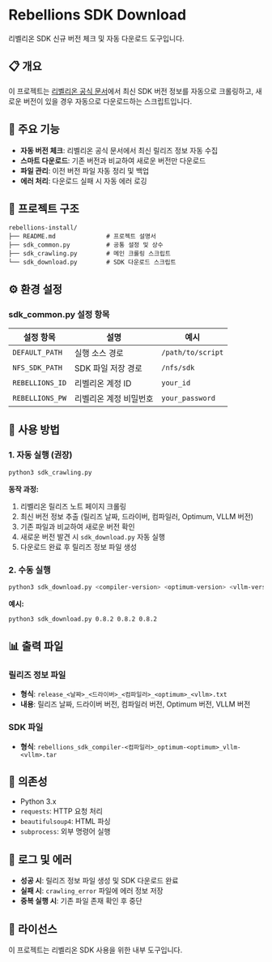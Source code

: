 # Rebellions SDK Download

리벨리온 SDK 신규 버전 체크 및 자동 다운로드 도구입니다.

## 📋 개요

이 프로젝트는 [리벨리온 공식 문서](https://docs.rbln.ai/latest/ko/supports/release_note.html)에서 최신 SDK 버전 정보를 자동으로 크롤링하고, 새로운 버전이 있을 경우 자동으로 다운로드하는 스크립트입니다.

## 🚀 주요 기능

- **자동 버전 체크**: 리벨리온 공식 문서에서 최신 릴리즈 정보 자동 수집
- **스마트 다운로드**: 기존 버전과 비교하여 새로운 버전만 다운로드
- **파일 관리**: 이전 버전 파일 자동 정리 및 백업
- **에러 처리**: 다운로드 실패 시 자동 에러 로깅

## 📁 프로젝트 구조

```
rebellions-install/
├── README.md              # 프로젝트 설명서
├── sdk_common.py          # 공통 설정 및 상수
├── sdk_crawling.py        # 메인 크롤링 스크립트
└── sdk_download.py        # SDK 다운로드 스크립트
```

## ⚙️ 환경 설정

### sdk_common.py 설정 항목

| 설정 항목       | 설명                   | 예시              |
| --------------- | ---------------------- | ----------------- |
| `DEFAULT_PATH`  | 실행 소스 경로         | `/path/to/script` |
| `NFS_SDK_PATH`  | SDK 파일 저장 경로     | `/nfs/sdk`        |
| `REBELLIONS_ID` | 리벨리온 계정 ID       | `your_id`         |
| `REBELLIONS_PW` | 리벨리온 계정 비밀번호 | `your_password`   |

## 🎯 사용 방법

### 1. 자동 실행 (권장)

```bash
python3 sdk_crawling.py
```

**동작 과정:**

1. 리벨리온 릴리즈 노트 페이지 크롤링
2. 최신 버전 정보 추출 (릴리즈 날짜, 드라이버, 컴파일러, Optimum, VLLM 버전)
3. 기존 파일과 비교하여 새로운 버전 확인
4. 새로운 버전 발견 시 `sdk_download.py` 자동 실행
5. 다운로드 완료 후 릴리즈 정보 파일 생성

### 2. 수동 실행

```bash
python3 sdk_download.py <compiler-version> <optimum-version> <vllm-version>
```

**예시:**

```bash
python3 sdk_download.py 0.8.2 0.8.2 0.8.2
```

## 📊 출력 파일

### 릴리즈 정보 파일

- **형식**: `release_<날짜>_<드라이버>_<컴파일러>_<optimum>_<vllm>.txt`
- **내용**: 릴리즈 날짜, 드라이버 버전, 컴파일러 버전, Optimum 버전, VLLM 버전

### SDK 파일

- **형식**: `rebellions_sdk_compiler-<컴파일러>_optimum-<optimum>_vllm-<vllm>.tar`

## 🔧 의존성

- Python 3.x
- `requests`: HTTP 요청 처리
- `beautifulsoup4`: HTML 파싱
- `subprocess`: 외부 명령어 실행

## 📝 로그 및 에러

- **성공 시**: 릴리즈 정보 파일 생성 및 SDK 다운로드 완료
- **실패 시**: `crawling_error` 파일에 에러 정보 저장
- **중복 실행 시**: 기존 파일 존재 확인 후 중단

## 📄 라이선스

이 프로젝트는 리벨리온 SDK 사용을 위한 내부 도구입니다.

